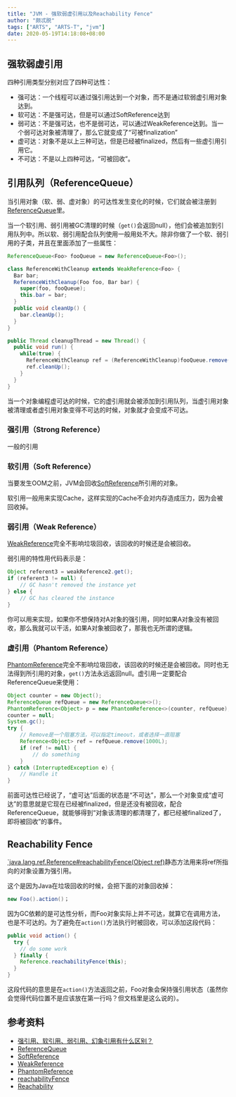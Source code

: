 ```yaml
---
title: "JVM - 强软弱虚引用以及Reachability Fence"
author: "颇忒脱"
tags: ["ARTS", "ARTS-T", "jvm"]
date: 2020-05-19T14:18:08+08:00
---
```


<!--more-->

## 强软弱虚引用

四种引用类型分别对应了四种可达性：

* 强可达：一个线程可以通过强引用达到一个对象，而不是通过软弱虚引用对象达到。
* 软可达：不是强可达，但是可以通过SoftReference达到
* 弱可达：不是强可达，也不是弱可达，可以通过WeakReference达到。当一个弱可达对象被清理了，那么它就变成了“可被finalization”
* 虚可达：对象不是以上三种可达，但是已经被finalized，然后有一些虚引用引用它。
* 不可达：不是以上四种可达，“可被回收”。

## 引用队列（ReferenceQueue）

当引用对象（软、弱、虚对象）的可达性发生变化的时候，它们就会被注册到[ReferenceQueue][1]里。

当一个软引用、弱引用被GC清理的时候（`get()`会返回null），他们会被追加到引用队列中。所以软、弱引用配合队列使用一般用处不大。除非你做了一个软、弱引用的子类，并且在里面添加了一些属性：

```java
ReferenceQueue<Foo> fooQueue = new ReferenceQueue<Foo>();

class ReferenceWithCleanup extends WeakReference<Foo> {
  Bar bar;
  ReferenceWithCleanup(Foo foo, Bar bar) {
    super(foo, fooQueue);
    this.bar = bar;
  }
  public void cleanUp() {
    bar.cleanUp();
  }
}

public Thread cleanupThread = new Thread() {
  public void run() {
    while(true) {
      ReferenceWithCleanup ref = (ReferenceWithCleanup)fooQueue.remove();
      ref.cleanUp();
    }
  }
}
```

当一个对象编程虚可达的时候，它的虚引用就会被添加到引用队列，当虚引用对象被清理或者虚引用对象变得不可达的时候，对象就才会变成不可达。

### 强引用（Strong Reference）

一般的引用

### 软引用（Soft Reference）

当要发生OOM之前，JVM会回收[SoftReference][2]所引用的对象。

软引用一般用来实现Cache，这样实现的Cache不会对内存造成压力，因为会被回收掉。

### 弱引用（Weak Reference）

[WeakReference][3]完全不影响垃圾回收，该回收的时候还是会被回收。

弱引用的特性用代码表示是：

```java
Object referent3 = weakReference2.get();
if (referent3 != null) {
    // GC hasn't removed the instance yet
} else {
    // GC has cleared the instance
}
```

你可以用来实现，如果你不想保持对A对象的强引用，同时如果A对象没有被回收，那么我就可以干活，如果A对象被回收了，那我也无所谓的逻辑。

### 虚引用（Phantom Reference）

[PhantomReference][4]完全不影响垃圾回收，该回收的时候还是会被回收。同时也无法得到所引用的对象，`get()`方法永远返回null。虚引用一定要配合ReferenceQueue来使用：

```java
Object counter = new Object();
ReferenceQueue refQueue = new ReferenceQueue<>();
PhantomReference<Object> p = new PhantomReference<>(counter, refQueue);
counter = null;
System.gc();
try {
    // Remove是一个阻塞方法，可以指定timeout，或者选择一直阻塞
    Reference<Object> ref = refQueue.remove(1000L);
    if (ref != null) {
        // do something
    }
} catch (InterruptedException e) {
    // Handle it
}
```

前面可达性已经说了，“虚可达”后面的状态是“不可达”，那么一个对象变成“虚可达”的意思就是它现在已经被finalized，但是还没有被回收，配合ReferenceQueue，就能够得到“对象该清理的都清理了，都已经被finalized了，即将被回收”的事件。

## Reachability Fence

[`java.lang.ref.Reference#reachabilityFence(Object ref)][5]静态方法用来将ref所指向的对象设置为强引用。

这个是因为Java在垃圾回收的时候，会把下面的对象回收掉：

```java
new Foo().action()；
```

因为GC依赖的是可达性分析，而Foo对象实际上并不可达，就算它在调用方法，也是不可达的。为了避免在`action()`方法执行时被回收，可以添加这段代码：

```java
public void action() {
  try {
    // do some work
  } finally {
    Reference.reachabilityFence(this);
  }
}
```

这段代码的意思是在`action()`方法返回之前，Foo对象会保持强引用状态（虽然你会觉得代码位置不是应该放在第一行吗？但文档里是这么说的）。

## 参考资料

* [强引用、软引用、弱引用、幻象引用有什么区别？][6]
* [ReferenceQueue][1]
* [SoftReference][2]
* [WeakReference][3]
* [PhantomReference][4]
* [reachabilityFence][5]
* [Reachability][6]

[1]: https://docs.oracle.com/javase/8/docs/api/java/lang/ref/ReferenceQueue.html
[2]: https://docs.oracle.com/javase/7/docs/api/java/lang/ref/SoftReference.html
[3]: https://docs.oracle.com/javase/8/docs/api/java/lang/ref/WeakReference.html
[4]: https://docs.oracle.com/javase/8/docs/api/java/lang/ref/PhantomReference.html
[5]: https://docs.oracle.com/javase/9/docs/api/java/lang/ref/Reference.html#reachabilityFence-java.lang.Object-
[6]: https://time.geekbang.org/column/article/6970
[7]: https://docs.oracle.com/javase/8/docs/api/java/lang/ref/package-summary.html#reachability